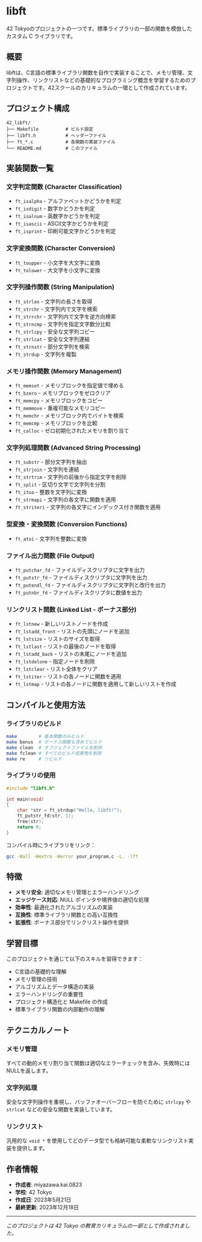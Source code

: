# libft

42 Tokyoのプロジェクトの一つです。標準ライブラリの一部の関数を模倣したカスタム C ライブラリです。

## 概要

libftは、C言語の標準ライブラリ関数を自作で実装することで、メモリ管理、文字列操作、リンクリストなどの基礎的なプログラミング概念を学習するためのプロジェクトです。42スクールのカリキュラムの一環として作成されています。

## プロジェクト構成

```
42_libft/
├── Makefile          # ビルド設定
├── libft.h           # ヘッダーファイル
├── ft_*.c            # 各関数の実装ファイル
└── README.md         # このファイル
```

## 実装関数一覧

### 文字判定関数 (Character Classification)
- `ft_isalpha` - アルファベットかどうかを判定
- `ft_isdigit` - 数字かどうかを判定  
- `ft_isalnum` - 英数字かどうかを判定
- `ft_isascii` - ASCII文字かどうかを判定
- `ft_isprint` - 印刷可能文字かどうかを判定

### 文字変換関数 (Character Conversion)
- `ft_toupper` - 小文字を大文字に変換
- `ft_tolower` - 大文字を小文字に変換

### 文字列操作関数 (String Manipulation)
- `ft_strlen` - 文字列の長さを取得
- `ft_strchr` - 文字列内で文字を検索
- `ft_strrchr` - 文字列内で文字を逆方向検索
- `ft_strncmp` - 文字列を指定文字数分比較
- `ft_strlcpy` - 安全な文字列コピー
- `ft_strlcat` - 安全な文字列連結
- `ft_strnstr` - 部分文字列を検索
- `ft_strdup` - 文字列を複製

### メモリ操作関数 (Memory Management)
- `ft_memset` - メモリブロックを指定値で埋める
- `ft_bzero` - メモリブロックをゼロクリア
- `ft_memcpy` - メモリブロックをコピー
- `ft_memmove` - 重複可能なメモリコピー
- `ft_memchr` - メモリブロック内でバイトを検索
- `ft_memcmp` - メモリブロックを比較
- `ft_calloc` - ゼロ初期化されたメモリを割り当て

### 文字列処理関数 (Advanced String Processing)
- `ft_substr` - 部分文字列を抽出
- `ft_strjoin` - 文字列を連結
- `ft_strtrim` - 文字列の前後から指定文字を削除
- `ft_split` - 区切り文字で文字列を分割
- `ft_itoa` - 整数を文字列に変換
- `ft_strmapi` - 文字列の各文字に関数を適用
- `ft_striteri` - 文字列の各文字にインデックス付き関数を適用

### 型変換・変換関数 (Conversion Functions)
- `ft_atoi` - 文字列を整数に変換

### ファイル出力関数 (File Output)
- `ft_putchar_fd` - ファイルディスクリプタに文字を出力
- `ft_putstr_fd` - ファイルディスクリプタに文字列を出力
- `ft_putendl_fd` - ファイルディスクリプタに文字列と改行を出力
- `ft_putnbr_fd` - ファイルディスクリプタに数値を出力

### リンクリスト関数 (Linked List - ボーナス部分)
- `ft_lstnew` - 新しいリストノードを作成
- `ft_lstadd_front` - リストの先頭にノードを追加
- `ft_lstsize` - リストのサイズを取得
- `ft_lstlast` - リストの最後のノードを取得
- `ft_lstadd_back` - リストの末尾にノードを追加
- `ft_lstdelone` - 指定ノードを削除
- `ft_lstclear` - リスト全体をクリア
- `ft_lstiter` - リストの各ノードに関数を適用
- `ft_lstmap` - リストの各ノードに関数を適用して新しいリストを作成

## コンパイルと使用方法

### ライブラリのビルド
```bash
make        # 基本関数のみビルド
make bonus  # ボーナス関数も含めてビルド
make clean  # オブジェクトファイルを削除
make fclean # すべてのビルド成果物を削除
make re     # リビルド
```

### ライブラリの使用
```c
#include "libft.h"

int main(void)
{
    char *str = ft_strdup("Hello, libft!");
    ft_putstr_fd(str, 1);
    free(str);
    return 0;
}
```

コンパイル時にライブラリをリンク：
```bash
gcc -Wall -Wextra -Werror your_program.c -L. -lft
```

## 特徴

- **メモリ安全**: 適切なメモリ管理とエラーハンドリング
- **エッジケース対応**: NULL ポインタや境界値の適切な処理
- **効率性**: 最適化されたアルゴリズムの実装
- **互換性**: 標準ライブラリ関数との高い互換性
- **拡張性**: ボーナス部分でリンクリスト操作を提供

## 学習目標

このプロジェクトを通じて以下のスキルを習得できます：

- C言語の基礎的な理解
- メモリ管理の技術
- アルゴリズムとデータ構造の実装
- エラーハンドリングの重要性
- プロジェクト構造化と Makefile の作成
- 標準ライブラリ関数の内部動作の理解

## テクニカルノート

### メモリ管理
すべての動的メモリ割り当て関数は適切なエラーチェックを含み、失敗時にはNULLを返します。

### 文字列処理
安全な文字列操作を重視し、バッファオーバーフローを防ぐために `strlcpy` や `strlcat` などの安全な関数を実装しています。

### リンクリスト
汎用的な `void *` を使用してどのデータ型でも格納可能な柔軟なリンクリスト実装を提供します。

## 作者情報

- **作成者**: miyazawa.kai.0823
- **学校**: 42 Tokyo
- **作成日**: 2023年5月21日
- **最終更新**: 2023年12月18日

---

*このプロジェクトは 42 Tokyo の教育カリキュラムの一部として作成されました。*